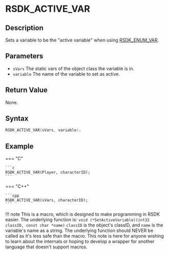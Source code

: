 # RSDK_ACTIVE_VAR

## Description
Sets a variable to be the "active variable" when using [RSDK_ENUM_VAR](RSDK_ENUM_VAR.md).

## Parameters
- `sVars`
The static vars of the object class the variable is in.
- `variable`
The name of the variable to set as active.

## Return Value
None.

## Syntax
```c
RSDK_ACTIVE_VAR(sVars, variable);
```

## Example
=== "C"

	```c
	RSDK_ACTIVE_VAR(Player, characterID);
	```

=== "C++"

	```cpp
	RSDK_ACTIVE_VAR(sVars, characterID);
	```

!!! note
    This is a macro, which is designed to make programming in RSDK easier. The underlying function is:
	```
	void (*SetActiveVariable)(int32 classID, const char *name)
	```
	`classID` is the object's classID, and `name` is the variable's name as a string.
	The underlying function should NEVER be called as it's less safe than the macro. This note is here for anyone wishing to learn about the internals or hoping to develop a wrapper for another language that doesn't support macros.